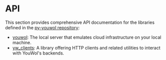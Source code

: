 # API

This section provides comprehensive API documentation for the libraries defined in the
<a target="_blank" href="https://github.com/youwol/py-youwol/">py-youwol repository</a>:

- [youwol](@nav/api/youwol): The local server that emulates cloud infrastructure on your local machine.
- [yw_clients](@nav/api/yw_clients): A library offering HTTP clients and related utilities to interact with
  YouWol's backends.
